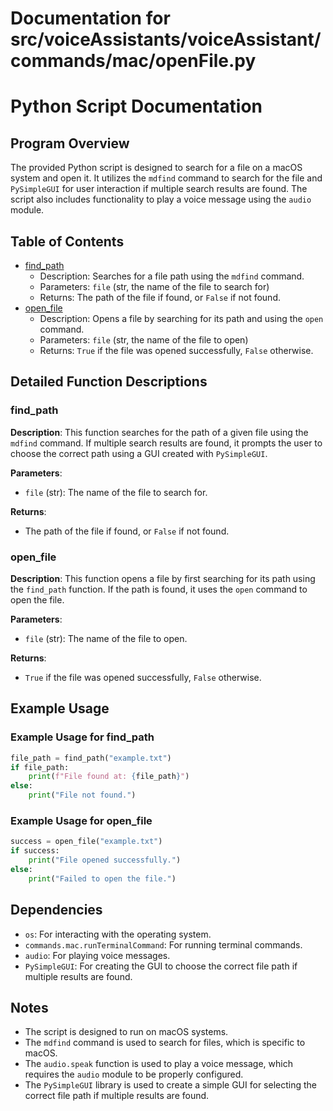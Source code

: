 # Documentation for src/voiceAssistants/voiceAssistant/commands/mac/openFile.py

# Python Script Documentation

## Program Overview

The provided Python script is designed to search for a file on a macOS system and open it. It utilizes the `mdfind` command to search for the file and `PySimpleGUI` for user interaction if multiple search results are found. The script also includes functionality to play a voice message using the `audio` module.

## Table of Contents

- [find_path](#find_path)
  - Description: Searches for a file path using the `mdfind` command.
  - Parameters: `file` (str, the name of the file to search for)
  - Returns: The path of the file if found, or `False` if not found.
- [open_file](#open_file)
  - Description: Opens a file by searching for its path and using the `open` command.
  - Parameters: `file` (str, the name of the file to open)
  - Returns: `True` if the file was opened successfully, `False` otherwise.

## Detailed Function Descriptions

### find_path

**Description**: This function searches for the path of a given file using the `mdfind` command. If multiple search results are found, it prompts the user to choose the correct path using a GUI created with `PySimpleGUI`.

**Parameters**:
- `file` (str): The name of the file to search for.

**Returns**:
- The path of the file if found, or `False` if not found.

### open_file

**Description**: This function opens a file by first searching for its path using the `find_path` function. If the path is found, it uses the `open` command to open the file.

**Parameters**:
- `file` (str): The name of the file to open.

**Returns**:
- `True` if the file was opened successfully, `False` otherwise.

## Example Usage

### Example Usage for find_path

```python
file_path = find_path("example.txt")
if file_path:
    print(f"File found at: {file_path}")
else:
    print("File not found.")
```

### Example Usage for open_file

```python
success = open_file("example.txt")
if success:
    print("File opened successfully.")
else:
    print("Failed to open the file.")
```

## Dependencies

- `os`: For interacting with the operating system.
- `commands.mac.runTerminalCommand`: For running terminal commands.
- `audio`: For playing voice messages.
- `PySimpleGUI`: For creating the GUI to choose the correct file path if multiple results are found.

## Notes

- The script is designed to run on macOS systems.
- The `mdfind` command is used to search for files, which is specific to macOS.
- The `audio.speak` function is used to play a voice message, which requires the `audio` module to be properly configured.
- The `PySimpleGUI` library is used to create a simple GUI for selecting the correct file path if multiple results are found.